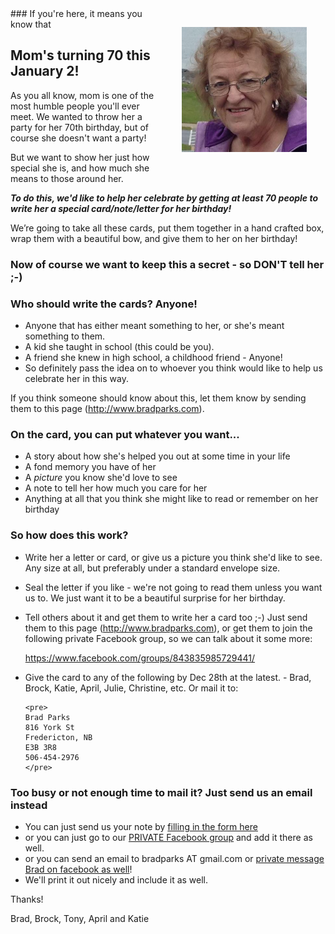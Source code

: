 <img style="border:0; padding:30px;width:200px;float: right;" src="ma.jpg">
### If you're here, it means you know that 

## Mom's turning 70 this January 2! 

As you all know, mom is one of the most humble people you'll ever meet. We wanted to throw her a party for her 70th birthday, but of course she doesn't want a party!

But we want to show her just how special she is, and how much she means to those around her.

***To do this, we'd like to help her celebrate by getting at least 70 people to write her a special card/note/letter for her birthday!***

We’re going to take all these cards, put them together in a hand crafted box, wrap them with a beautiful bow, and give them to her on her birthday!

### Now of course we want to keep this a secret - so DON'T tell her ;-)

### Who should write the cards? Anyone! 
- Anyone that has either meant something to her, or she's meant something to them.
- A kid she taught in school (this could be you).
- A friend she knew in high school, a childhood friend - Anyone! 
- So definitely pass the idea on to whoever you think would like to help us celebrate her in this way.


If you think someone should know about this, let them know by sending them to this page (http://www.bradparks.com). 

### On the card, you can put whatever you want... 
- A story about how she's helped you out at some time in your life
- A fond memory you have of her
- A *picture* you know she'd love to see
- A note to tell her how much you care for her 
- Anything at all that you think she might like to read or remember on her birthday

### So how does this work?

- Write her a letter or card, or give us a picture you think she'd like to see. Any size at all, but preferably under a standard envelope size.
- Seal the letter if you like - we're not going to read them unless you want us to. We just want it to be a beautiful surprise for her birthday.
- Tell others about it and get them to write her a card too ;-) Just send them to this page (http://www.bradparks.com), or get them to join the following private Facebook group, so we can talk about it some more:

    https://www.facebook.com/groups/843835985729441/

- Give the card to any of the following by Dec 28th at the latest.  - Brad, Brock, Katie, April, Julie, Christine, etc. Or mail it to:

      <pre>
      Brad Parks
      816 York St
      Fredericton, NB
      E3B 3R8
      506-454-2976
      </pre>

### Too busy or not enough time to mail it? Just send us an email instead
- You can just send us your note by [filling in the form here](http://goo.gl/forms/xPw5S11eHP)
- or you can just go to our [PRIVATE Facebook group](https://www.facebook.com/groups/843835985729441/) and add it there as well.
- or you can send an email to bradparks AT gmail.com or [private message Brad on facebook as well](https://www.facebook.com/mrbradparks)!
- We'll print it out nicely and include it as well.

Thanks!

Brad, Brock, Tony, April and Katie
